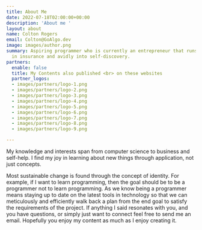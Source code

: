 ```yaml
---
title: About Me
date: 2022-07-18T02:00:00+00:00
description: 'About me '
layout: about
name: Colton Rogers
email: Colton@GoAlgo.dev
image: images/author.png
summary: Aspiring programmer who is currently an entrepreneur that runs a business
  in insurance and avidly into self-discovery.
partners:
  enable: false
  title: My Contents also published <br> on these websites
  partner_logos:
  - images/partners/logo-1.png
  - images/partners/logo-2.png
  - images/partners/logo-3.png
  - images/partners/logo-4.png
  - images/partners/logo-5.png
  - images/partners/logo-6.png
  - images/partners/logo-7.png
  - images/partners/logo-8.png
  - images/partners/logo-9.png

---
```

My knowledge and interests span from computer science to business and self-help. I find my joy in learning about new things through application, not just concepts.

Most sustainable change is found through the concept of identity. For example, if I want to learn programming, then the goal should be to be a programmer not to learn programming. As we know being a programmer means staying up to date on the latest tools in technology so that we can meticulously and efficiently walk back a plan from the end goal to satisfy the requirements of the project. If anything I said resonates with you, and you have questions, or simply just want to connect feel free to send me an email. Hopefully you enjoy my content as much as I enjoy creating it.